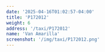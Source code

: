 ```yaml
---
date: '2025-04-16T01:02:57-04:00'
title: 'P172012'
weight: 6
address: '/taxi/P172012'
name: 'Van Amarilla'
screenshot: '/img/taxi/P172012.png'
---
```

